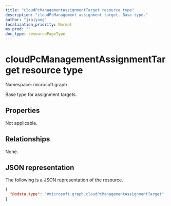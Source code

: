 ```yaml
---
title: "cloudPcManagementAssignmentTarget resource type"
description: "cloudPcManagement assignment target. Base type."
author: "jiajyang"
localization_priority: Normal
ms.prod: ""
doc_type: resourcePageType
---
```


# cloudPcManagementAssignmentTarget resource type

Namespace: microsoft.graph

Base type for assignment targets.

## Properties

Not applicable.

## Relationships

None.

## JSON representation

The following is a JSON representation of the resource.
<!-- {
  "blockType": "resource",
  "@odata.type": "microsoft.graph.cloudPcManagementAssignmentTarget"
}
-->

``` json
{
  "@odata.type": "#microsoft.graph.cloudPcManagementAssignmentTarget"
}
```
